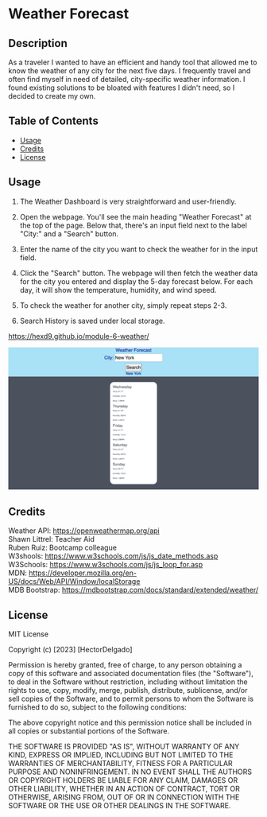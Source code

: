 # Weather Forecast

## Description

As a traveler I wanted to have an efficient and handy tool that allowed me to know the weather of any city for the next five days. I frequently travel and often find myself in need of detailed, city-specific weather information. I found existing solutions to be bloated with features I didn't need, so I decided to create my own.

## Table of Contents

- [Usage](#usage)
- [Credits](#credits)
- [License](#license)

## Usage

1. The Weather Dashboard is very straightforward and user-friendly.

2. Open the webpage. You'll see the main heading "Weather Forecast" at the top of the page. Below that, there's an input field next to the label "City:" and a "Search" button.

3. Enter the name of the city you want to check the weather for in the input field.

4. Click the "Search" button.
   The webpage will then fetch the weather data for the city you entered and display the 5-day forecast below. For each day, it will show the temperature, humidity, and wind speed.

5. To check the weather for another city, simply repeat steps 2-3.

6. Search History is saved under local storage.

https://hexd9.github.io/module-6-weather/

![app image](assets/images/WeatherForecast.png)

## Credits

Weather API: https://openweathermap.org/api  
Shawn Littrel: Teacher Aid  
Ruben Ruiz: Bootcamp colleague  
W3shools: https://www.w3schools.com/js/js_date_methods.asp  
W3Schools: https://www.w3schools.com/js/js_loop_for.asp  
MDN: https://developer.mozilla.org/en-US/docs/Web/API/Window/localStorage  
MDB Bootstrap: https://mdbootstrap.com/docs/standard/extended/weather/

## License

MIT License

Copyright (c) [2023] [HectorDelgado]

Permission is hereby granted, free of charge, to any person obtaining a copy of this software and associated documentation files (the "Software"), to deal in the Software without restriction, including without limitation the rights to use, copy, modify, merge, publish, distribute, sublicense, and/or sell copies of the Software, and to permit persons to whom the Software is furnished to do so, subject to the following conditions:

The above copyright notice and this permission notice shall be included in all copies or substantial portions of the Software.

THE SOFTWARE IS PROVIDED "AS IS", WITHOUT WARRANTY OF ANY KIND, EXPRESS OR IMPLIED, INCLUDING BUT NOT LIMITED TO THE WARRANTIES OF MERCHANTABILITY, FITNESS FOR A PARTICULAR PURPOSE AND NONINFRINGEMENT. IN NO EVENT SHALL THE AUTHORS OR COPYRIGHT HOLDERS BE LIABLE FOR ANY CLAIM, DAMAGES OR OTHER LIABILITY, WHETHER IN AN ACTION OF CONTRACT, TORT OR OTHERWISE, ARISING FROM, OUT OF OR IN CONNECTION WITH THE SOFTWARE OR THE USE OR OTHER DEALINGS IN THE SOFTWARE.
